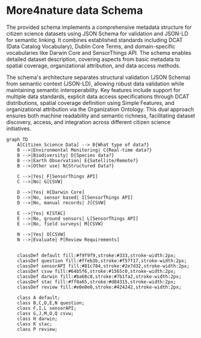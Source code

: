 # More4nature data Schema

The provided schema implements a comprehensive metadata structure for citizen science datasets using JSON Schema for validation and JSON-LD for semantic linking. It combines established standards including DCAT (Data Catalog Vocabulary), Dublin Core Terms, and domain-specific vocabularies like Darwin Core and SensorThings API. The schema enables detailed dataset description, covering aspects from basic metadata to spatial coverage, organizational attribution, and data access methods.

The schema's architecture separates structural validation (JSON Schema) from semantic context (JSON-LD), allowing robust data validation while maintaining semantic interoperability. Key features include support for multiple data standards, explicit data access specifications through DCAT distributions, spatial coverage definition using Simple Features, and organizational attribution via the Organization Ontology. This dual approach ensures both machine readability and semantic richness, facilitating dataset discovery, access, and integration across different citizen science initiatives.

``` mermaid
graph TD
    A[Citizen Science Data] --> B{What type of data?}
    B -->|Environmental Monitoring| C{Real-time data?}
    B -->|Biodiversity| D{Species data?}
    B -->|Earth Observation| E{Satellite/Remote?}
    B -->|Other use| N{Structured Data?}
    
    C -->|Yes| F[SensorThings API]
    C -->|No| G[CSVW]
    
    D -->|Yes| H[Darwin Core]
    D -->|No, sensor based| I[SensorThings API]
    D -->|No, manual records| J[CSVW]
    
    E -->|Yes| K[STAC]
    E -->|No, ground sensors| L[SensorThings API]
    E -->|No, field surveys| M[CSVW]

    N -->|Yes| O[CSVW]
    N -->|Evaluate| P[Review Requirements]
    

    classDef default fill:#f9f9f9,stroke:#333,stroke-width:2px;
    classDef question fill:#ffeb3b,stroke:#f57f17,stroke-width:2px;
    classDef sensorAPI fill:#81c784,stroke:#2e7d32,stroke-width:2px;
    classDef csvw fill:#64b5f6,stroke:#1565c0,stroke-width:2px;
    classDef darwin fill:#ba68c8,stroke:#7b1fa2,stroke-width:2px;
    classDef stac fill:#ff8a65,stroke:#d84315,stroke-width:2px;
    classDef review fill:#e0e0e0,stroke:#424242,stroke-width:2px;
    
    class A default;
    class B,C,D,E,N question;
    class F,I,L sensorAPI;
    class G,J,M,O,Q csvw;
    class H darwin;
    class K stac;
    class P review;
```
